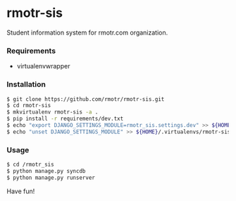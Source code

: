 # rmotr-sis
Student information system for rmotr.com organization.

### Requirements

- virtualenvwrapper

### Installation

```bash
$ git clone https://github.com/rmotr/rmotr-sis.git
$ cd rmotr-sis
$ mkvirtualenv rmotr-sis -a .
$ pip install -r requirements/dev.txt
$ echo "export DJANGO_SETTINGS_MODULE=rmotr_sis.settings.dev" >> ${HOME}/.virtualenvs/rmotr-sis/bin/postactivate
$ echo "unset DJANGO_SETTINGS_MODULE" >> ${HOME}/.virtualenvs/rmotr-sis/bin/postdeactivate
```

### Usage

```bash
$ cd /rmotr_sis
$ python manage.py syncdb
$ python manage.py runserver
```

Have fun!
